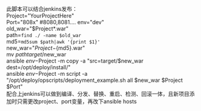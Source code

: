 此脚本可以结合jenkins发布：  
Project="YourProjectHere"  
Port="808x" #8080,8081.... 
env="dev"  
old_war="$Project*.war"  
path=`find ./ -name $old_war`  
md5=`md5sum $path|awk '{print $1}'`  
new_war="$Project-${md5}.war"  
mv $path target/$new_war  
ansible $env-$Project  -m copy -a "src=target/$new_war dest=/opt/deploy/install/"  
ansible $env-$Project  -m script -a "/opt/deploy/opscripts/deployment_example.sh all $new_war $Project $Port"  
配合上jenkins可以做到编译、分发、替换、重启、检测、回滚一体，且新项目添加时只需更改project、port变量，再改下ansible hosts  
